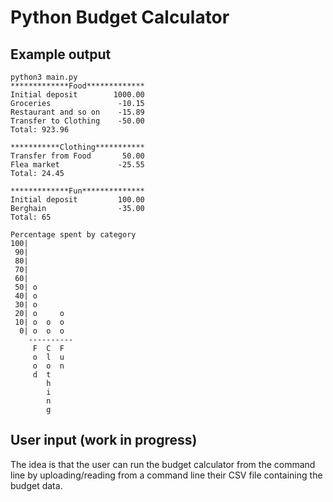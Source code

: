 # Python Budget Calculator 

## Example output
```
python3 main.py
*************Food*************
Initial deposit        1000.00
Groceries               -10.15
Restaurant and so on    -15.89
Transfer to Clothing    -50.00
Total: 923.96

***********Clothing***********
Transfer from Food       50.00
Flea market             -25.55
Total: 24.45

*************Fun**************
Initial deposit         100.00
Berghain                -35.00
Total: 65

Percentage spent by category
100|
 90|
 80|
 70|
 60|
 50| o
 40| o
 30| o
 20| o     o
 10| o  o  o
  0| o  o  o
    ----------
     F  C  F
     o  l  u
     o  o  n
     d  t
        h
        i
        n
        g
```

## User input (work in progress)

The idea is that the user can run the budget calculator from the command line by uploading/reading from a command line their CSV file containing the budget data.